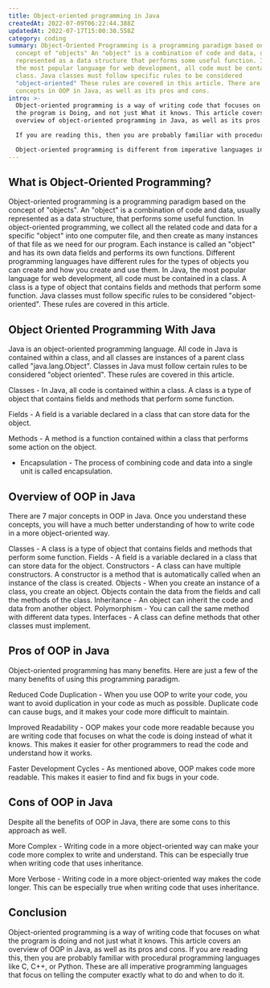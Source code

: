 ```yaml
---
title: Object-oriented programming in Java
createdAt: 2022-07-09T06:22:44.388Z
updatedAt: 2022-07-17T15:00:30.558Z
category: coding
summary: Object-Oriented Programming is a programming paradigm based on the
  concept of "objects" An "object" is a combination of code and data, usually
  represented as a data structure that performs some useful function. In Java,
  the most popular language for web development, all code must be contained in a
  class. Java classes must follow specific rules to be considered
  "object-oriented" These rules are covered in this article. There are 7 major
  concepts in OOP in Java, as well as its pros and cons.
intro: >-
  Object-oriented programming is a way of writing code that focuses on what
  the program is Doing, and not just What it knows. This article covers an
  overview of object-oriented programming in Java, as well as its pros and cons.

  If you are reading this, then you are probably familiar with procedural programming languages like C, C++, or Python. These are all imperative programming languages that focus on telling the computer exactly what to do and when to do it.

  Object-oriented programming is different from imperative languages in important ways. Object-oriented programming is a way of writing programs that aims to reduce redundancy and increase modularity by using objects that have their own data fields and methods that act on those fields instead of global variables. Let’s dive deeper into OOP in Java.
---
```


## What is Object-Oriented Programming?

Object-oriented programming is a programming paradigm based on the concept of "objects". An "object" is a combination of code and data, usually represented as a data structure, that performs some useful function. In object-oriented programming, we collect all the related code and data for a specific "object" into one computer file, and then create as many instances of that file as we need for our program. Each instance is called an "object" and has its own data fields and performs its own functions.
Different programming languages have different rules for the types of objects you can create and how you create and use them. In Java, the most popular language for web development, all code must be contained in a class. A class is a type of object that contains fields and methods that perform some function. Java classes must follow specific rules to be considered "object-oriented". These rules are covered in this article.

## Object Oriented Programming With Java

Java is an object-oriented programming language. All code in Java is contained within a class, and all classes are instances of a parent class called "java.lang.Object". Classes in Java must follow certain rules to be considered "object oriented". These rules are covered in this article.

Classes - In Java, all code is contained within a class. A class is a type of object that contains fields and methods that perform some function.

Fields - A field is a variable declared in a class that can store data for the object.

Methods - A method is a function contained within a class that performs some action on the object.

- Encapsulation - The process of combining code and data into a single unit is called encapsulation.

## Overview of OOP in Java

There are 7 major concepts in OOP in Java. Once you understand these concepts, you will have a much better understanding of how to write code in a more object-oriented way.

Classes - A class is a type of object that contains fields and methods that perform some function. Fields - A field is a variable declared in a class that can store data for the object. Constructors - A class can have multiple constructors. A constructor is a method that is automatically called when an instance of the class is created. Objects - When you create an instance of a class, you create an object. Objects contain the data from the fields and call the methods of the class. Inheritance - An object can inherit the code and data from another object. Polymorphism - You can call the same method with different data types. Interfaces - A class can define methods that other classes must implement.

## Pros of OOP in Java

Object-oriented programming has many benefits. Here are just a few of the many benefits of using this programming paradigm.

Reduced Code Duplication - When you use OOP to write your code, you want to avoid duplication in your code as much as possible. Duplicate code can cause bugs, and it makes your code more difficult to maintain.

Improved Readability - OOP makes your code more readable because you are writing code that focuses on what the code is doing instead of what it knows. This makes it easier for other programmers to read the code and understand how it works.

Faster Development Cycles - As mentioned above, OOP makes code more readable. This makes it easier to find and fix bugs in your code.

## Cons of OOP in Java

Despite all the benefits of OOP in Java, there are some cons to this approach as well.

More Complex - Writing code in a more object-oriented way can make your code more complex to write and understand. This can be especially true when writing code that uses inheritance.

More Verbose - Writing code in a more object-oriented way makes the code longer. This can be especially true when writing code that uses inheritance.

## Conclusion

Object-oriented programming is a way of writing code that focuses on what the program is doing and not just what it knows. This article covers an overview of OOP in Java, as well as its pros and cons. If you are reading this, then you are probably familiar with procedural programming languages like C, C++, or Python. These are all imperative programming languages that focus on telling the computer exactly what to do and when to do it.
